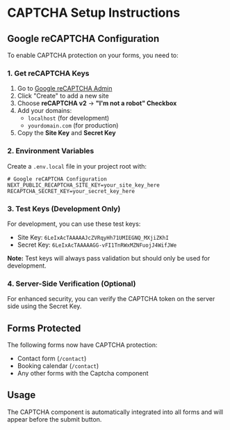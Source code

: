 # CAPTCHA Setup Instructions

## Google reCAPTCHA Configuration

To enable CAPTCHA protection on your forms, you need to:

### 1. Get reCAPTCHA Keys
1. Go to [Google reCAPTCHA Admin](https://www.google.com/recaptcha/admin)
2. Click "Create" to add a new site
3. Choose **reCAPTCHA v2** → **"I'm not a robot" Checkbox**
4. Add your domains:
   - `localhost` (for development)
   - `yourdomain.com` (for production)
5. Copy the **Site Key** and **Secret Key**

### 2. Environment Variables
Create a `.env.local` file in your project root with:

```env
# Google reCAPTCHA Configuration
NEXT_PUBLIC_RECAPTCHA_SITE_KEY=your_site_key_here
RECAPTCHA_SECRET_KEY=your_secret_key_here
```

### 3. Test Keys (Development Only)
For development, you can use these test keys:
- Site Key: `6LeIxAcTAAAAAJcZVRqyHh71UMIEGNQ_MXjiZKhI`
- Secret Key: `6LeIxAcTAAAAAGG-vFI1TnRWxMZNFuojJ4WifJWe`

**Note:** Test keys will always pass validation but should only be used for development.

### 4. Server-Side Verification (Optional)
For enhanced security, you can verify the CAPTCHA token on the server side using the Secret Key.

## Forms Protected
The following forms now have CAPTCHA protection:
- Contact form (`/contact`)
- Booking calendar (`/contact`)
- Any other forms with the Captcha component

## Usage
The CAPTCHA component is automatically integrated into all forms and will appear before the submit button.

